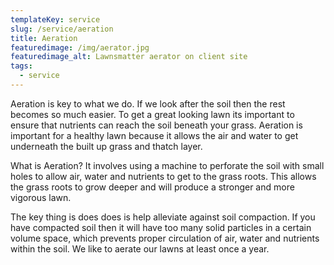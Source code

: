 ```yaml
---
templateKey: service
slug: /service/aeration
title: Aeration
featuredimage: /img/aerator.jpg
featuredimage_alt: Lawnsmatter aerator on client site
tags:
  - service
---
```


Aeration is key to what we do. If we look after the soil then the rest becomes
so much easier. To get a great looking lawn its important to ensure that
nutrients can reach the soil beneath your grass. Aeration is important for a
healthy lawn because it allows the air and water to get underneath the built up
grass and thatch layer.

What is Aeration? It involves using a machine to perforate the soil with small
holes to allow air, water and nutrients to get to the grass roots. This allows
the grass roots to grow deeper and will produce a stronger and more vigorous
lawn.

The key thing is does does is help alleviate against soil compaction. If you
have compacted soil then it will have too many solid particles in a certain
volume space, which prevents proper circulation of air, water and nutrients
within the soil. We like to aerate our lawns at least once a year.
